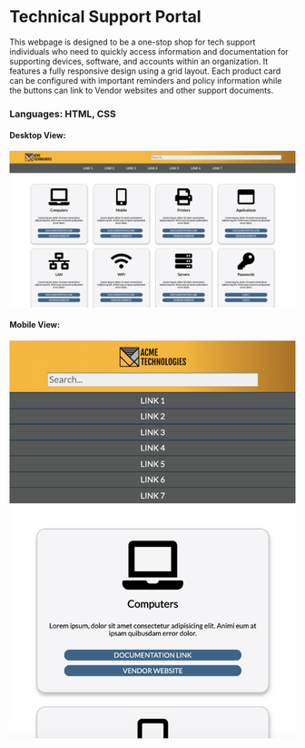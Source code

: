 # Technical Support Portal
This webpage is designed to be a one-stop shop for tech support individuals who need to quickly access information and documentation for supporting devices, software, and accounts within an organization. It features a fully responsive design using a grid layout. Each product card can be configured with important reminders and policy information while the buttons can link to Vendor websites and other support documents.

### Languages: HTML, CSS

#### Desktop View:
<img src="./github/tech-support-desktop.png" alt="Tech Support Portal Desktop View" width="800px">

#### Mobile View:
<img src="./github/tech-support-mobile.png" alt="Tech Support Portal Mobile View" width="800px">